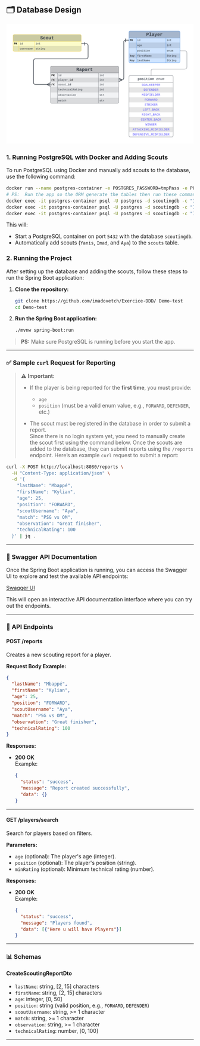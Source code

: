 ## 🗂️ Database Design

![Database Design](./docs/db-design.png)

### 1. **Running PostgreSQL with Docker and Adding Scouts**

To run PostgreSQL using Docker and manually add scouts to the database, use the following command:

```bash
docker run --name postgres-container -e POSTGRES_PASSWORD=tmpPass -e POSTGRES_USER=postgres -e POSTGRES_DB=scoutingdb -p 5432:5432 -d postgres:13
# PS:  Run the app so the ORM generate the tables then run these commands have a look on [Running the Project]
docker exec -it postgres-container psql -U postgres -d scoutingdb -c "INSERT INTO scout (username) VALUES ('Yanis');"
docker exec -it postgres-container psql -U postgres -d scoutingdb -c "INSERT INTO scout (username) VALUES ('Imad');"
docker exec -it postgres-container psql -U postgres -d scoutingdb -c "INSERT INTO scout (username) VALUES ('Aya');"
```

This will:
- Start a PostgreSQL container on port `5432` with the database `scoutingdb`.
- Automatically add scouts (`Yanis`, `Imad`, and `Aya`) to the `scouts` table.

### 2. **Running the Project**

After setting up the database and adding the scouts, follow these steps to run the Spring Boot application:

1. **Clone the repository:**
   ```bash
   git clone https://github.com/imadovetch/Exercice-DDD/ Demo-test
   cd Demo-test
   ```

2. **Run the Spring Boot application:**
   ```bash
   ./mvnw spring-boot:run
   ```

> **PS:** Make sure PostgreSQL is running before you start the app.

---

### ✅ **Sample `curl` Request for Reporting**

> ⚠️ **Important:**  
> - If the player is being reported for the **first time**, you must provide:
>   - `age`
>   - `position` (must be a valid enum value, e.g., `FORWARD`, `DEFENDER`, etc.)
> 
> - The scout must be registered in the database in order to submit a report.  
> Since there is no login system yet, you need to manually create the scout first using the command below.
Once the scouts are added to the database, they can submit reports using the `/reports` endpoint. Here’s an example `curl` request to submit a report:

```bash
curl -X POST http://localhost:8080/reports \
  -H "Content-Type: application/json" \
  -d '{
    "lastName": "Mbappé",
    "firstName": "Kylian",
    "age": 25,
    "position": "FORWARD",
    "scoutUsername": "Aya",
    "match": "PSG vs OM",
    "observation": "Great finisher",
    "technicalRating": 100
  }' | jq .
```

---

### 🔗 **Swagger API Documentation**

Once the Spring Boot application is running, you can access the Swagger UI to explore and test the available API endpoints:

[Swagger UI](http://localhost:8080/swagger-ui/index.html) 

This will open an interactive API documentation interface where you can try out the endpoints.

---

### 📝 **API Endpoints**

#### **POST /reports**
Creates a new scouting report for a player.

**Request Body Example:**
```json
{
  "lastName": "Mbappé",
  "firstName": "Kylian",
  "age": 25,
  "position": "FORWARD",
  "scoutUsername": "Aya",
  "match": "PSG vs OM",
  "observation": "Great finisher",
  "technicalRating": 100
}
```

**Responses:**
- **200 OK**  
  Example:
  ```json
  {
    "status": "success",
    "message": "Report created successfully",
    "data": {}
  }
  ```

---

#### **GET /players/search**
Search for players based on filters.

**Parameters:**
- `age` (optional): The player's age (integer).
- `position` (optional): The player's position (string).
- `minRating` (optional): Minimum technical rating (number).

**Responses:**
- **200 OK**  
  Example:
  ```json
  {
    "status": "success",
    "message": "Players found",
    "data": [{"Here u will have Players"}]
  }
  ```

---

### 📊 **Schemas**

#### **CreateScoutingReportDto**
- `lastName`: string, [2, 15] characters
- `firstName`: string, [2, 15] characters
- `age`: integer, [0, 50]
- `position`: string (valid position, e.g., `FORWARD`, `DEFENDER`)
- `scoutUsername`: string, >= 1 character
- `match`: string, >= 1 character
- `observation`: string, >= 1 character
- `technicalRating`: number, [0, 100]

---

